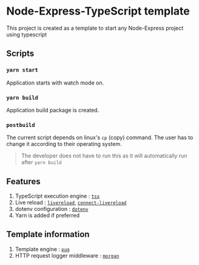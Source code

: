 # Node-Express-TypeScript template

This project is created as a template to start any Node-Express project using typescript
## Scripts

### `yarn start`
Application starts with watch mode on.

### `yarn build`
Application build package is created.

### `postbuild`
The current script depends on linux's `cp` (copy) command.
The user has to change it according to their operating system.
> The developer does not have to run this as 
> it will automatically run after `yarn build`

## Features

1. TypeScript execution engine : [`tsx`](https://www.npmjs.com/package/tsx)
2. Live reload : [`livereload`](https://www.npmjs.com/package/livereload), [`connect-livereload`](https://www.npmjs.com/package/connect-livereload)
3. dotenv configuration : [`dotenv`](https://www.npmjs.com/package/dotenv)
4. Yarn is added if preferred

## Template information

1. Template engine : [`pug`](https://www.npmjs.com/package/pug)
2. HTTP request logger middleware : [`morgan`](https://www.npmjs.com/package/morgan)
